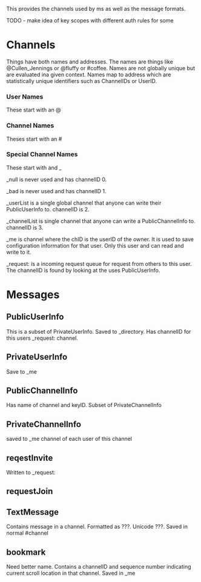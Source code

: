 

This provides the channels used by ms as well as the message formats.


TODO - make idea of key scopes with different auth rules for some

# Channels

Things have both names and addresses. The names are things like @Cullen_Jennings or @fluffy or #coffee. Names are not globally unique but are evaluated ina given context. Names map to address which are statistically unique identifiers such as ChannelIDs or UserID.

### User Names

These start with an @

### Channel Names

Theses start with an #

### Special Channel Names

These start with and _

_null is never used and has channelID 0.

_bad is never used and has channelID 1. 

_userList is a single global channel that anyone can write their PublicUserInfo to. channelID is 2. 

_channelList is  single channel that anyone can write a PublicChannelInfo to. channelID is 3. 

_me is channel where the chID is the userID of the owner. It is used to save configuration information for that user. Only this user and can read and write to it.

_request:<userID> is a incoming request queue for request from others to this user. The channelID is found by looking at the uses PublicUserInfo. 


# Messages

## PublicUserInfo

This is a subset of PrivateUserInfo. Saved to _directory. Has channelID for this users  _request:<userID> channel. 

## PrivateUserInfo

Save to _me 


## PublicChannelInfo

Has name of channel and keyID. Subset of PrivateChannelInfo

## PrivateChannelInfo

saved to _me channel of each user of this channel

## reqestInvite

Written to _request:<userID>

## requestJoin


## TextMessage

Contains message in a channel. Formatted as ???. Unicode ???. Saved in normal #channel 


## bookmark

Need better name. Contains a channelID and sequence number indicating current scroll location in that channel. Saved in _me


